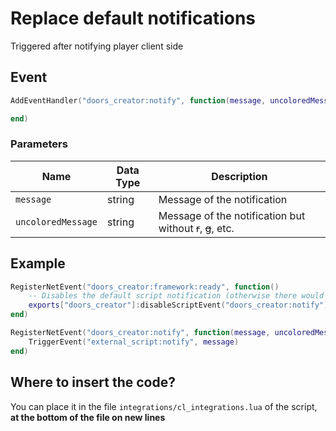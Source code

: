 # Replace default notifications

Triggered after notifying player client side

## Event

```lua
AddEventHandler("doors_creator:notify", function(message, uncoloredMessage)

end)
```

### Parameters

| Name               | Data Type | Description                                                |
| ------------------ | --------- | ---------------------------------------------------------- |
| `message`          | string    | Message of the notification                                |
| `uncoloredMessage` | string    | Message of the notification but without ~~r~~, ~~g~~, etc. |

## Example

```lua
RegisterNetEvent("doors_creator:framework:ready", function() 
    -- Disables the default script notification (otherwise there would be 2 notifications)
    exports["doors_creator"]:disableScriptEvent("doors_creator:notify")
end)

RegisterNetEvent("doors_creator:notify", function(message, uncoloredMessage)
    TriggerEvent("external_script:notify", message)
end)
```

## Where to insert the code?

You can place it in the file `integrations/cl_integrations.lua` of the script, **at the bottom of the file on new lines**
